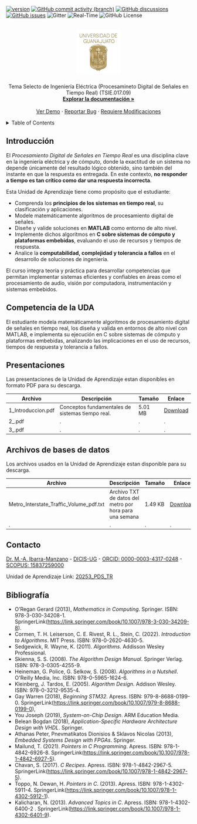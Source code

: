 [![version](https://img.shields.io/badge/version-1.0.0-blue)](https://github.com/ibarram/PDS_TR/)
[![GitHub commit activity (branch)](https://img.shields.io/github/commit-activity/w/ibarram/PDS_TR)](https://github.com/ibarram/PDS_TR/)
[![GitHub discussions](https://img.shields.io/github/discussions/ibarram/PDS_TR)](https://github.com/ibarram/PDS_TR/discussions)
[![GitHub issues](https://img.shields.io/github/issues/ibarram/PDS_TR)](https://github.com/ibarram/PDS_TR/issues)
![Gitter](https://img.shields.io/gitter/room/ibarram/PDS_TR)
![Real-Time](https://img.shields.io/badge/Real--Time-%E2%8F%B1-blue)
![GitHub License](https://img.shields.io/github/license/ibarram/PDS_TR)

<br />
<div align="center">
  <a href="https://github.com/ibarram/PDS_TR">
    <img src="/doc/img/escudo-png.png" alt="Logo" width="120" height="120">
  </a>

  <h3 align="center"></h3>

  <p align="center">
    Tema Selecto de Ingeniería Eléctrica (Procesamineto Digital de Señales en Tiempo Real) (TSIE.017.09)
    <br />
    <a href="https://github.com/ibarram/PDS_TR"><strong>Explorar la documentación »</strong></a>
    <br />
    <br />
    <a href="https://github.com/ibarram/PDS_TR">Ver Demo</a>
    ·
    <a href="https://github.com/ibarram/PDS_TR/issues">Reportar Bug</a>
    ·
    <a href="https://github.com/ibarram/PDS_TR/issues">Requiere Modificaciones</a>
  </p>
</div>

<details><summary>Table of Contents</summary><p>
 
 * [Introducción](#Introducción)

 * [Competencia de la Unidad de Aprendizaje](#Competencia-de-la-UDA)

 * [Presentaciones](#Presentaciones)

 * [Bases de datos utilizadas en las Unidad de Aprendizaje](#Archivos-de-bases-de-datos)

 * [Contacto](#Contacto)

 * [Bibliografía](#Bibliografía)

 * [Licencia](https://github.com/ibarram/PDS_TR/blob/main/LICENSE)

</p></details><p></p>

## Introducción

El *Procesamiento Digital de Señales en Tiempo Real* es una disciplina clave en la ingeniería eléctrica y de cómputo, donde la exactitud de un sistema no depende únicamente del resultado lógico obtenido, sino también del instante en que la respuesta es entregada. En este contexto, **no responder a tiempo es tan crítico como dar una respuesta incorrecta**.  

Esta Unidad de Aprendizaje tiene como propósito que el estudiante:  
- Comprenda los **principios de los sistemas en tiempo real**, su clasificación y aplicaciones.  
- Modele matemáticamente algoritmos de procesamiento digital de señales.  
- Diseñe y valide soluciones en **MATLAB** como entorno de alto nivel.  
- Implemente dichos algoritmos en **C sobre sistemas de cómputo y plataformas embebidas**, evaluando el uso de recursos y tiempos de respuesta.  
- Analice la **computabilidad, complejidad y tolerancia a fallos** en el desarrollo de soluciones de ingeniería.  

El curso integra teoría y práctica para desarrollar competencias que permitan implementar sistemas eficientes y confiables en áreas como el procesamiento de audio, visión por computadora, instrumentación y sistemas embebidos.  

## Competencia de la UDA

El estudiante modela matemáticamente algoritmos de procesamiento digital de señales en tiempo real, los diseña y valida en entornos de alto nivel con MATLAB, e implementa su ejecución en C sobre sistemas de cómputo y plataformas embebidas, analizando las implicaciones en el uso de recursos, tiempos de respuesta y tolerancia a fallos.

## Presentaciones

Las presentaciones de la Unidad de Aprendizaje estan disponibles en formato PDF para su descarga.

|Archivo|Descripción|Tamaño|Enlace|
|---|---|---|---|
|1_Introduccion.pdf|Conceptos fundamentales de sistemas tiempo real.|5.01 MB|[Download](/doc/slide/1_Introduccion.pdf)|
|2_.pdf|.|.|.|
|3_.pdf|.|.|.|

## Archivos de bases de datos

Los archivos usados en la Unidad de Aprendizaje estan disponible para su descarga.

|Archivo|Descripción|Tamaño|Enlace|
|---|---|---|---|
|Metro_Interstate_Traffic_Volume_pdf.txt|Archivo TXT de datos del metro por hora para una semana|1.49 KB|[Download](/data/Metro_Interstate_Traffic_Volume_pdf.txt)|
|.|.|.|.|

## Contacto

[Dr. M.-A. Ibarra-Manzano](mailto:ibarram@ugto.mx?subject=[GitHub]%2020253%20PDS_TR) - [DICIS-UG](http://www.posgrados.ugto.mx/Profesores/Perfil.aspx?id=20150) - [ORCID: 0000-0003-4317-0248](https://orcid.org/0000-0003-4317-0248) - [SCOPUS: 15837259000](https://www.scopus.com/authid/detail.uri?authorId=15837259000)

Unidad de Aprendizaje Link: [20253_PDS_TR](https://github.com/ibarram/PDS_TR/)

## Bibliografía

- O’Regan Gerard (2013), *Mathematics in Computing*. Springer. ISBN: 978-3-030-34208-1. SpringerLink(https://link.springer.com/book/10.1007/978-3-030-34209-8).
- Cormen, T. H. Leiserson, C. E. Rivest, R. L., Stein, C. (2022). *Introduction to Algorithms*. MIT Press. ISBN: 978-0-2620-4630-5.
- Sedgewick, R. Wayne, K. (2011). *Algorithms*. Addisson Wesley Professional. 
- Skienna, S. S. (2008). *The Algorithm Design Manual*. Springer Verlag. ISBN: 978-3-0305-4255-9.
- Heineman, G. Police, G. Selkow, S. (2008). *Algorithms in a Nutshell*. O'Reilly Media, Inc. ISBN: 978-0-5965-1624-6.
- Kleinberg, J. Tardos, E. (2005). *Algorithm Design*. Addison Wesley. ISBN: 978-0-3212-9535-4.
- Gay Warren (2018), *Beginning STM32*. Apress. ISBN: 979-8-8688-0199-0. SpringerLink(https://link.springer.com/book/10.1007/979-8-8688-0199-0),  
- You Joseph (2019), *System-on-Chip Design*. ARM Education Media.
- Belean Bogdan (2018), *Application-Specific Hardware Architecture Design with VHDL*. Springer.  
- Athanas Peter, Pnevmatikatos Dionisios & Sklavos Nicolas (2013), *Embedded Systems Design with FPGAs*. Springer.
- Mailund, T. (2021). *Pointers in C Programming*. Apress. ISBN: 978-1-4842-6926-8. SpringerLink(https://link.springer.com/book/10.1007/978-1-4842-6927-5).
- Chavan, S. (2017). *C Recipes*. Apress. ISBN: 978-1-4842-2967-5. SpringerLink(https://link.springer.com/book/10.1007/978-1-4842-2967-5).
- Toppo, N. Dewan, H. *Pointers in C*. (2013). Apress. ISBN: 978-1-4302-5911-4. SpringerLink(https://link.springer.com/book/10.1007/978-1-4302-5912-1).
- Kalicharan, N. (2013). *Advanced Topics in C*. Apress. ISBN: 
978-1-4302-6400-2 . SpringerLink(https://link.springer.com/book/10.1007/978-1-4302-6401-9).
